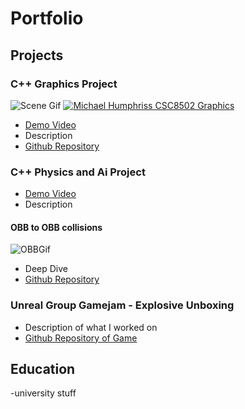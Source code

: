 # Portfolio

## Projects

### C++ Graphics Project
![Scene Gif](docs/assets/MLH_Graphics_HalfTide.gif)
[![Michael Humphriss CSC8502 Graphics](https://www.youtube.com/watch?v=77X5xG5DIFI/0.jpg)](https://www.youtube.com/watch?v=77X5xG5DIFI)
- [Demo Video](https://www.youtube.com/watch?v=77X5xG5DIFI)
- Description
- [Github Repository](https://github.com/mlhumphriss/CSC8502-OpenGLGraphics)

### C++ Physics and Ai Project
- [Demo Video](https://www.youtube.com/watch?v=DAe-hkx5NWY)
- Description
#### OBB to OBB collisions
![OBBGif](docs/assets/OBBCubesRocking.gif)
- Deep Dive
- [Github Repository](https://github.com/mlhumphriss/CSC8503-NetworkCodebase)

### Unreal Group Gamejam - Explosive Unboxing
- Description of what I worked on
- [Github Repository of Game](https://github.com/AlfieOnGit/ExplosiveUnboxing)



## Education
-university stuff
